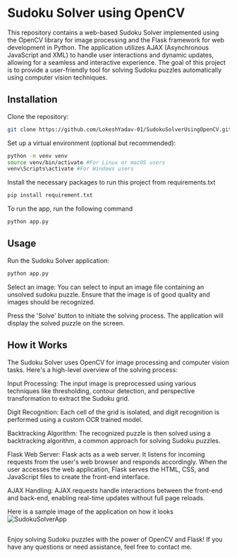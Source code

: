 # Sudoku Solver using OpenCV

This repository contains a web-based Sudoku Solver implemented using the OpenCV library for image processing and the Flask framework for web development in Python. The application utilizes AJAX (Asynchronous JavaScript and XML) to handle user interactions and dynamic updates, allowing for a seamless and interactive experience. The goal of this project is to provide a user-friendly tool for solving Sudoku puzzles automatically using computer vision techniques.

## Installation

Clone the repository:

```bash
git clone https://github.com/LokeshYadav-01/SudokuSolverUsingOpenCV.git
```
Set up a virtual environment (optional but recommended):

```bash
python -m venv venv
source venv/bin/activate #For Linux or macOS users
venv\Scripts\activate #For Windows users
```

Install the necessary packages to run this project from requirements.txt

```bash
pip install requirement.txt
```
To run the app, run the following command
```bash
python app.py
```

## Usage
Run the Sudoku Solver application:
```python
python app.py
```
Select an image: You can select to input an image file containing an unsolved sudoku puzzle. Ensure that the image is of good quality and images should be recognized.

Press the 'Solve' button to initiate the solving process. The application will display the solved puzzle on the screen.

## How it Works

The Sudoku Solver uses OpenCV for image processing and computer vision tasks. Here's a high-level overview of the solving process:

Input Processing: The input image is preprocessed using various techniques like thresholding, contour detection, and perspective transformation to extract the Sudoku grid.

Digit Recognition: Each cell of the grid is isolated, and digit recognition is performed using a custom OCR trained model.

Backtracking Algorithm: The recognized puzzle is then solved using a backtracking algorithm, a common approach for solving Sudoku puzzles.

Flask Web Server: Flask acts as a web server. It listens for incoming requests from the user's web browser and responds accordingly. When the user accesses the web application, Flask serves the HTML, CSS, and JavaScript files to create the front-end interface.

AJAX Handling: AJAX requests handle interactions between the front-end and back-end, enabling real-time updates without full page reloads.

Here is a sample image of the application on how it looks
![SudokuSolverApp](https://github.com/LokeshYadav-01/SudokuSolverUsingOpenCV/assets/69782328/b1479342-0e81-476f-8357-189fbaebf421)

##

Enjoy solving Sudoku puzzles with the power of OpenCV and Flask! If you have any questions or need assistance, feel free to contact me.
